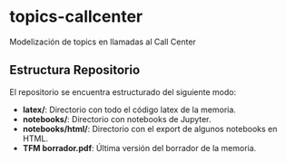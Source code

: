 # topics-callcenter
Modelización de topics en llamadas al Call Center



## Estructura Repositorio

El repositorio se encuentra estructurado del siguiente modo: 

- **latex/**:  Directorio con todo el código latex de la memoria. 
- **notebooks/**: Directorio con notebooks de Jupyter.
- **notebooks/html/**: Directorio con el export de algunos notebooks en HTML. 
- **TFM borrador.pdf**: Última versión del borrador de la memoria.
